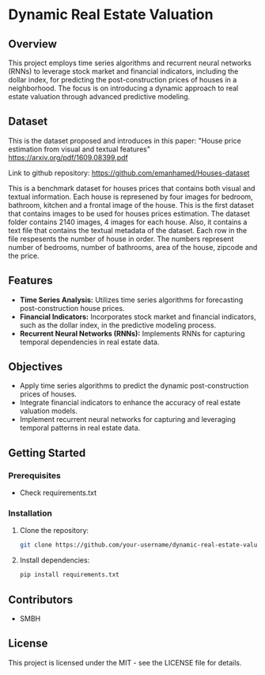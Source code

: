 # Dynamic Real Estate Valuation

## Overview

This project employs time series algorithms and recurrent neural networks (RNNs) to leverage stock market and financial indicators, including the dollar index, for predicting the post-construction prices of houses in a neighborhood. The focus is on introducing a dynamic approach to real estate valuation through advanced predictive modeling.

## Dataset

This is the dataset proposed and introduces in this paper: "House price estimation from visual and textual features"
https://arxiv.org/pdf/1609.08399.pdf

Link to github repository:
https://github.com/emanhamed/Houses-dataset

This is a benchmark dataset for houses prices that contains both visual and textual information. Each house is represened by four images for bedroom, bathroom, kitchen and a frontal image of the house. This is the first dataset that contains images to be used for houses prices estimation. The dataset folder contains 2140 images, 4 images for each house. Also, it contains a text file that contains the textual metadata of the dataset. Each row in the file respesents the number of house in order. The numbers represent number of bedrooms, number of bathrooms, area of the house, zipcode and the price. 

## Features

- **Time Series Analysis:** Utilizes time series algorithms for forecasting post-construction house prices.
- **Financial Indicators:** Incorporates stock market and financial indicators, such as the dollar index, in the predictive modeling process.
- **Recurrent Neural Networks (RNNs):** Implements RNNs for capturing temporal dependencies in real estate data.

## Objectives

- Apply time series algorithms to predict the dynamic post-construction prices of houses.
- Integrate financial indicators to enhance the accuracy of real estate valuation models.
- Implement recurrent neural networks for capturing and leveraging temporal patterns in real estate data.

## Getting Started

### Prerequisites

- Check requirements.txt

### Installation

1. Clone the repository:

   ```bash
   git clone https://github.com/your-username/dynamic-real-estate-valuation.git
   ```

2. Install dependencies:

   ```bash
   pip install requirements.txt
   ```

## Contributors

- SMBH

## License

This project is licensed under the MIT - see the LICENSE file for details.
